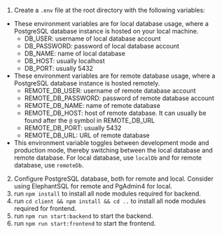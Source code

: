 1. Create a `.env` file at the root directory with the following variables:

-   These environment variables are for local database usage, where a PostgreSQL database instance is hosted on your local machine.
    -   DB_USER: username of local database account
    -   DB_PASSWORD: password of local database account
    -   DB_NAME: name of local database
    -   DB_HOST: usually localhost
    -   DB_PORT: usually 5432
-   These environment variables are for remote database usage, where a PostgreSQL database instance is hosted remotely.
    -   REMOTE_DB_USER: username of remote database account
    -   REMOTE_DB_PASSWORD: password of remote database account
    -   REMOTE_DB_NAME: name of remote database
    -   REMOTE_DB_HOST: host of remote database. It can usually be found after the `@` symbol in REMOTE_DB_URL
    -   REMOTE_DB_PORT: usually 5432
    -   REMOTE_DB_URL: URL of remote database
-   This environment variable toggles between development mode and production mode, thereby switching between the local database and remote database. For local database, use `localDb` and for remote database, use `remoteDb`.

2. Configure PostgreSQL database, both for remote and local. Consider using ElephantSQL for remote and PgAdmin4 for local.
3. run `npm install` to install all node modules required for backend.
4. run `cd client && npm install && cd ..` to install all node modules required for frontend.
5. run `npm run start:backend` to start the backend.
6. run `npm run start:frontend` to start the frontend.
